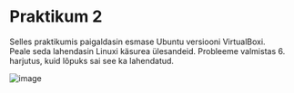 # Praktikum 2

Selles praktikumis paigaldasin esmase Ubuntu versiooni VirtualBoxi.                                                                                                          
Peale seda lahendasin Linuxi käsurea ülesandeid. Probleeme valmistas 6. harjutus, kuid lõpuks sai see ka lahendatud.

![image](https://github.com/DanielErikKiuru/OPsys/assets/146202163/6f443fc6-3805-4233-ae16-e9a0206ca72c)
